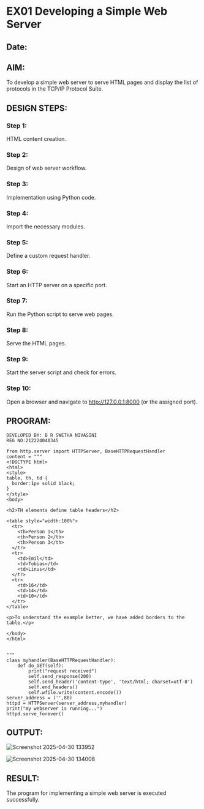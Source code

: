 # EX01 Developing a Simple Web Server
## Date:

## AIM:
To develop a simple web server to serve HTML pages and display the list of protocols in the TCP/IP Protocol Suite.

## DESIGN STEPS:
### Step 1: 
HTML content creation.

### Step 2:
Design of web server workflow.

### Step 3:
Implementation using Python code.

### Step 4:
Import the necessary modules.

### Step 5:
Define a custom request handler.

### Step 6:
Start an HTTP server on a specific port.

### Step 7:
Run the Python script to serve web pages.

### Step 8:
Serve the HTML pages.

### Step 9:
Start the server script and check for errors.

### Step 10:
Open a browser and navigate to http://127.0.0.1:8000 (or the assigned port).

## PROGRAM:
```
DEVELOPED BY: B R SWETHA NIVASINI
REG NO:212224040345
```


```
from http.server import HTTPServer, BaseHTTPRequestHandler
content = """
<!DOCTYPE html>
<html>
<style>
table, th, td {
  border:1px solid black;
}
</style>
<body>

<h2>TH elements define table headers</h2>

<table style="width:100%">
  <tr>
    <th>Person 1</th>
    <th>Person 2</th>
    <th>Person 3</th>
  </tr>
  <tr>
    <td>Emil</td>
    <td>Tobias</td>
    <td>Linus</td>
  </tr>
  <tr>
    <td>16</td>
    <td>14</td>
    <td>10</td>
  </tr>
</table>

<p>To understand the example better, we have added borders to the table.</p>

</body>
</html>


"""
class myhandler(BaseHTTPRequestHandler):
    def do_GET(self):
        print("request received")
        self.send_response(200)
        self.send_header('content-type', 'text/html; charset=utf-8')
        self.end_headers()
        self.wfile.write(content.encode())
server_address = ('',80)
httpd = HTTPServer(server_address,myhandler)
print("my webserver is running...")
httpd.serve_forever()
```


## OUTPUT:

![Screenshot 2025-04-30 133952](https://github.com/user-attachments/assets/1664c95a-26a0-4bdc-b65c-89bdb565284e)

![Screenshot 2025-04-30 134008](https://github.com/user-attachments/assets/7e3f644a-bcdb-4dfc-85d4-2d2107b16ec4)



## RESULT:
The program for implementing a simple web server is executed successfully.
